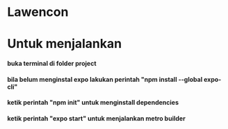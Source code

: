 # Lawencon

# Untuk menjalankan
#### buka terminal di folder project
#### bila belum menginstal expo lakukan perintah "npm install --global expo-cli"
#### ketik perintah "npm init" untuk menginstall dependencies
#### ketik perintah "expo start" untuk menjalankan metro builder
